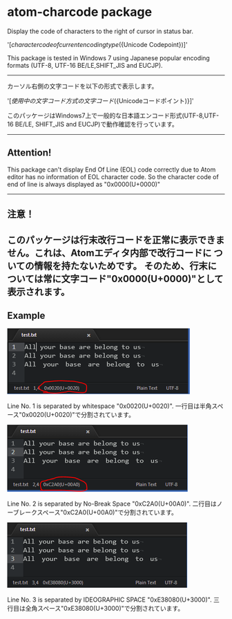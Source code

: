 # atom-charcode package

Display the code of characters to the right of cursor in status bar.

'[${character code of current encoding type}(${Unicode Codepoint})]'

This package is tested in Windows 7 using Japanese popular encoding formats
  (UTF-8, UTF-16 BE/LE,SHIFT_JIS and EUCJP).

---------------------------------------
カーソル右側の文字コードを以下の形式で表示します。

'[${使用中の文字コード方式の文字コード}(${Unicodeコードポイント)}]'

このパッケージはWindows7上で一般的な日本語エンコード形式(UTF-8,UTF-16 BE/LE,
  SHIFT_JIS and EUCJP)で動作確認を行っています。

 ---------------------------------------
## Attention!
This package can't display End Of Line (EOL) code correctly due to
  Atom editor has no information of EOL character code.
  So the character code of end of line is always displayed as "0x0000(U+0000)"

---------------------------------------
## 注意！
このパッケージは行末改行コードを正常に表示できません。これは、Atomエディタ内部で改行コードに
  ついての情報を持たないためです。
  そのため、行末については常に文字コード"0x0000(U+0000)"として表示されます。
---------------------------------------

## Example

![ whitespace ](https://raw.githubusercontent.com/ka-ka-xyz/atom-charcode/master/images/image002.PNG)

Line No. 1 is separated by whitespace "0x0020(U+0020)".
  一行目は半角スペース"0x0020(U+0020)"で分割されています。

![ no-break space ](https://raw.githubusercontent.com/ka-ka-xyz/atom-charcode/master/images/image003.PNG)

Line No. 2 is separated by No-Break Space "0xC2A0(U+00A0)".
  二行目はノーブレークスペース"0xC2A0(U+00A0)"で分割されています。

![ IDEOGRAPHIC SPACE ](https://raw.githubusercontent.com/ka-ka-xyz/atom-charcode/master/images/image004.PNG)

Line No. 3 is separated by IDEOGRAPHIC SPACE "0xE38080(U+3000)".
  三行目は全角スペース"0xE38080(U+3000)"で分割されています。
